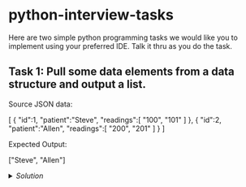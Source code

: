 # python-interview-tasks

Here are two simple python programming tasks we would like you to implement using your preferred IDE. Talk it thru as you do the task.

## Task 1: Pull some data elements from a data structure and output a list.

Source JSON data:

 [ 
   { 
      "id":1,
      "patient":"Steve",
      "readings":[ 
         "100",
         "101"
      ]
   },
   { 
      "id":2,
      "patient":"Allen",
      "readings":[ 
         "200",
         "201"
      ]
   }
]


Expected Output:

["Steve", "Allen"]

<details>
  <summary><i>Solution</i></summary>
  <b>
```python
import json

trialDataJson = """[ 
   { 
      "id":1,
      "patient":"Steve",
      "readings":[ 
         "100",
         "101"
      ]
   },
   { 
      "id":2,
      "patient":"Allen",
      "readings":[ 
         "200",
         "201"
      ]
   }
]"""

data = []
try:
    data = json.loads(sampleJson)
except Exception as e:
    print(e)

dataList = [item.get('patient') for item in data]
print(dataList)
```
</b>
</details>


## Task 2: Remove duplicates from a list and create a tuple and find the minimum and maximum number


Source data:

sample_list = [87, 45, 41, 65, 94, 41, 99, 94]

Expected Outcome:

unique items [87, 45, 41, 65, 99]
tuple (87, 45, 41, 65, 99)
min: 41
max: 99

<details>
  <summary><i>Solution</i></summary>
```
sample_list = [87, 52, 44, 53, 54, 87, 52, 53]

print("Original list", sample_list)

sample_list = list(set(sample_list))
print("unique list", sample_list)

t = tuple(sample_list)
print("tuple ", t)

print("Minimum number is: ", min(t))
print("Maximum number is: ", max(t))
```
</details>